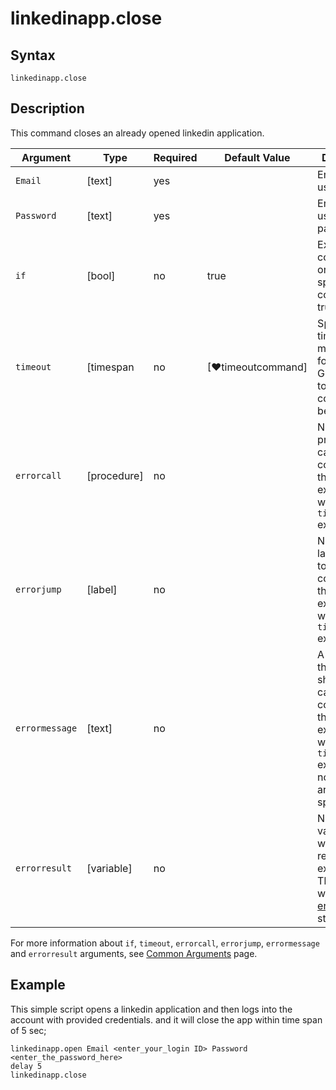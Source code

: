 # linkedinapp.close

## Syntax

```G1ANT
linkedinapp.close
```

## Description

This command closes an already opened linkedin application.

| Argument         | Type       | Required | Default Value                                               | Description |
| ---------------- | ---------- | -------- | ----------------------------------------------------------- | ----------- |
| `Email`          | [text]     |yes       |                                                             |Enter the user email           |
| `Password`       | [text]     |yes       |                                                             |Enter the user password        |
| `if`             | [bool]     | no       | true                                                        | Executes the command only if a specified condition is true   |
| `timeout`        | [timespan  | no       | [♥timeoutcommand]| Specifies time in milliseconds for G1ANT.Robot to wait for the command to be executed |
| `errorcall`      | [procedure]| no       |                                                             | Name of a procedure to call when the command throws an exception or when a given `timeout` expires |
| `errorjump`      | [label]    | no       |                                                             | Name of the label to jump to when the command throws an exception or when a given `timeout` expires |
| `errormessage`   | [text]     | no       |                                                             | A message that will be shown in case the command throws an exception or when a given `timeout` expires, and no `errorjump` argument is specified |
| `errorresult`    | [variable] | no       |                                                             | Name of a variable that will store the returned exception. The variable will be of [error](https://manual.g1ant.com/link/G1ANT.Language/G1ANT.Language/Structures/ErrorStructure.md) structure  |

For more information about `if`, `timeout`, `errorcall`, `errorjump`, `errormessage` and `errorresult` arguments, see [Common Arguments](https://manual.g1ant.com/link/G1ANT.Manual/appendices/common-arguments.md) page.

## Example

This simple script opens a linkedin application and then logs into the account with provided credentials. and it will close the app within time span of 5 sec;

```G1ANT
linkedinapp.open Email <enter_your_login ID> Password <enter_the_password_here>
delay 5
linkedinapp.close

```
